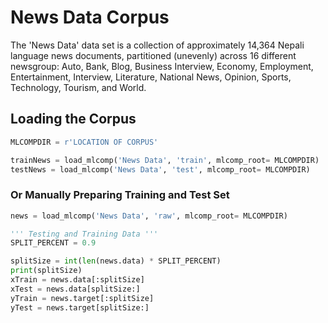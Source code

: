 # News Data Corpus
The 'News Data' data set is a collection of approximately 14,364 Nepali language news documents, partitioned (unevenly) across 16 different newsgroup: Auto, Bank, Blog, Business Interview, Economy, Employment, Entertainment, Interview, Literature, National News, Opinion, Sports, Technology, Tourism, and World. 


## Loading the Corpus
```python
MLCOMPDIR = r'LOCATION OF CORPUS'

trainNews = load_mlcomp('News Data', 'train', mlcomp_root= MLCOMPDIR)
testNews = load_mlcomp('News Data', 'test', mlcomp_root= MLCOMPDIR)
```
### Or Manually Preparing Training and Test Set
```python
news = load_mlcomp('News Data', 'raw', mlcomp_root= MLCOMPDIR)

''' Testing and Training Data '''
SPLIT_PERCENT = 0.9

splitSize = int(len(news.data) * SPLIT_PERCENT)
print(splitSize)
xTrain = news.data[:splitSize]
xTest = news.data[splitSize:]
yTrain = news.target[:splitSize]
yTest = news.target[splitSize:]

```
